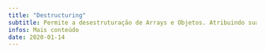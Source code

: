 ```yaml
---
title: "Destructuring"
subtitle: Permite a desestruturação de Arrays e Objetos. Atribuindo suas propriedades à novas variáveis.
infos: Mais conteúdo
date: 2020-01-14
---
```

